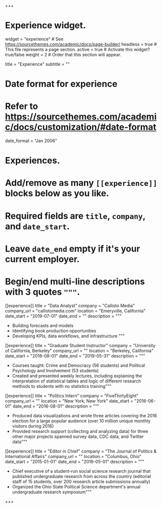 +++
# Experience widget.
widget = "experience"  # See https://sourcethemes.com/academic/docs/page-builder/
headless = true  # This file represents a page section.
active = true  # Activate this widget? true/false
weight = 2  # Order that this section will appear.

title = "Experience"
subtitle = ""

# Date format for experience
#   Refer to https://sourcethemes.com/academic/docs/customization/#date-format
date_format = "Jan 2006"

# Experiences.
#   Add/remove as many `[[experience]]` blocks below as you like.
#   Required fields are `title`, `company`, and `date_start`.
#   Leave `date_end` empty if it's your current employer.
#   Begin/end multi-line descriptions with 3 quotes `"""`.
[[experience]]
  title = "Data Analyst"
  company = "Callisto Media"
  company_url = "callistomedia.com"
  location = "Emeryville, California"
  date_start = "2019-07-01"
  date_end = ""
  description = """
  * Building forecasts and models
  * Identifying book production opportunities
  * Developing KPIs, data workflows, and infrastructure
  """

[[experience]]
  title = "Graduate Student Instructor"
  company = "University of California, Berkeley"
  company_url = ""
  location = "Berkeley, California"
  date_start = "2018-08-01"
  date_end = "2019-05-31"
  description = """
  * Courses taught: Crime and Democracy (56 students) and Political Psychology and Involvement (53 students)
  * Created and presented weekly lectures, including explaining the interpretation of statistical tables and logic of different research methods to students with no statistics training"""
  
[[experience]]
  title = "Politics Intern"
  company = "FiveThirtyEight"
  company_url = ""
  location = "New York, New York"
  date_start = "2016-06-01"
  date_end = "2016-08-01"
  description = """
  * Produced data visualizations and wrote three articles covering the 2016 election for a large popular audience (over 10 million unique monthly visitors during 2016)
  * Provided research support (collecting and analyzing data) for three other major projects spanned survey data, CDC data, and Twitter data"""
  
[[experience]]
  title = "Editor in Chief"
  company = "The Journal of Politics & International Affairs"
  company_url = ""
  location = "Columbus, Ohio"
  date_start = "2015-01-01"
  date_end = "2016-05-01"
  description = """
  * Chief executive of a student-run social science research journal that published undergraduate research from across the country (editorial staff of 15 students, over 200 research article submissions annually)
  * Organized the Ohio State Political Science department's annual undergraduate research symposium"""

+++
